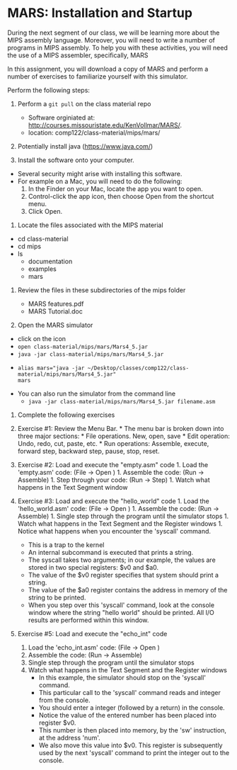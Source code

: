 # MARS: Installation and Startup

During the next segment of our class, we will be learning more about the MIPS assembly language.  Moreover, you will need to write a number of programs in MIPS assembly.  To help you with these activities, you will need the use of a MIPS assembler, specifically, MARS

In this assignment, you will download a copy of MARS and perform a number of exercises to familiarize yourself with this simulator.  

Perform the following steps:

1. Perform a ``git pull`` on the class material repo
   * Software orginiated at: http://courses.missouristate.edu/KenVollmar/MARS/.
   * location: comp122/class-material/mips/mars/

1. Potentially install java (https://www.java.com/)

1. Install the software onto your computer.
  * Several security might arise with installing this software.
  * For example on a Mac, you will need to do the following:
    1. In the Finder on your Mac, locate the app you want to open.
    1. Control-click the app icon, then choose Open from the shortcut menu.
    1. Click Open.

1. Locate the files associated with the MIPS material
  * cd class-material
  * cd mips
  * ls 
    * documentation
    * examples
    * mars

1. Review the files in these subdirectories of the mips folder
   * MARS features.pdf
   * MARS Tutorial.doc

1. Open the MARS simulator
  * click on the icon
  * ``open class-material/mips/mars/Mars4_5.jar``
  * ``java -jar class-material/mips/mars/Mars4_5.jar ``
  * 
    ```
    alias mars="java -jar ~/Desktop/classes/comp122/class-material/mips/mars/Mars4_5.jar"
    mars
    ```
  * You can also run the simulator from the command line
    * ``java -jar class-material/mips/mars/Mars4_5.jar filename.asm``

1. Complete the following exercises

  1. Exercise #1:  Review the Menu Bar.
    * The menu bar is broken down into three major sections: 
    * File operations.  New, open, save
    * Edit operation: Undo, redo, cut, paste, etc.
    * Run operations: Assemble, execute, forward step, backward step, pause, stop, reset.
 
  1. Exercise #2: Load and execute the "empty.asm" code
    1. Load the 'empty.asm' code:  (File -> Open )
    1. Assemble the code: (Run -> Assemble)
    1. Step through your code:  (Run -> Step)
    1. Watch what happens in the Text Segment window
 
  1. Exercise #3: Load and execute the "hello_world" code
    1. Load the 'hello_world.asm' code:  (File -> Open )
    1. Assemble the code: (Run -> Assemble)
    1. Single step through the program until the simulator stops
    1. Watch what happens in the Text Segment and the Register windows
    1. Notice what happens when you encounter the 'syscall' command.
       * This is a trap to the kernel
       * An internal subcommand is executed that prints a string. 
       * The syscall takes two arguments; in our example, the values are stored in two special registers:  $v0 and $a0.  
       * The value of the $v0 register specifies that system should print a string.  
       * The value of the $a0 register contains the address in memory of the string to be printed.
       * When you step over this 'syscall' command, look at the console window where the string "hello world" should be printed.  All I/O results are performed within this window.

  1. Exercise #5: Load and execute the "echo_int" code
     1. Load the 'echo_int.asm' code:  (File -> Open )
     1. Assemble the code: (Run -> Assemble)
     1. Single step through the program until the simulator stops
     1. Watch what happens in the Text Segment and the Register windows
        * In this example, the simulator should stop on the 'syscall' command.  
        * This particular call to the 'syscall' command reads and integer from the console.  
        * You should enter a integer (followed by a return) in the console.  
        * Notice the value of the entered number has been placed into register $v0. 
        * This number is then placed into memory, by the 'sw' instruction, at the address 'num'.  
        * We also move this value into $v0.  This register is subsequently used by the next 'syscall' command to print the integer out to the console.

 